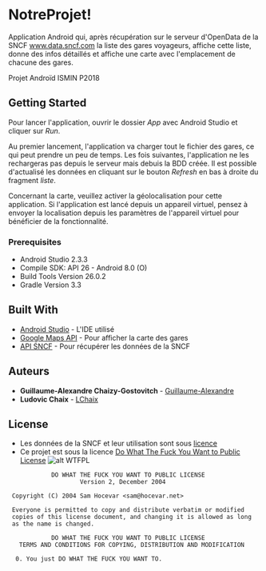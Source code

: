 # NotreProjet!

Application Android qui, après récupération sur le serveur d'OpenData de la SNCF www.data.sncf.com la liste des gares voyageurs, affiche cette liste, donne des infos détaillés et affiche une carte avec l'emplacement de chacune des gares.

Projet Androïd ISMIN P2018

## Getting Started

Pour lancer l'application, ouvrir le dossier *App* avec Android Studio et cliquer sur *Run*.

Au premier lancement, l'application va charger tout le fichier des gares, ce qui peut prendre un peu de temps. Les fois suivantes, l'application ne les rechargeras pas depuis le serveur mais debuis la BDD créée. Il est possible d'actualisé les données en cliquant sur le bouton *Refresh* en bas à droite du fragment *liste*.

Concernant la carte, veuillez activer la géolocalisation pour cette application. Si l'application est lancé depuis un appareil virtuel, pensez à envoyer la localisation depuis les paramètres de l'appareil virtuel pour bénéficier de la fonctionnalité.

### Prerequisites

* Android Studio 2.3.3
* Compile SDK: API 26 - Android 8.0 (O)
* Build Tools Version 26.0.2
* Gradle Version 3.3

## Built With

* [Android Studio](https://developer.android.com/studio/index.html) - L'IDE utilisé
* [Google Maps API](https://developers.google.com/maps/?hl=Fr) - Pour afficher la carte des gares
* [API SNCF](https://data.sncf.com/api/) - Pour récupérer les données de la SNCF

## Auteurs

* **Guillaume-Alexandre Chaizy-Gostovitch** - [Guillaume-Alexandre](https://github.com/Guillaume-Alexandre)
* **Ludovic Chaix** - [LChaix](https://github.com/LChaix)

## License

* Les données de la SNCF et leur utilisation sont sous [licence](https://www.data.sncf.com/pages/cgu/)
* Ce projet est sous la licence [Do What The Fuck You Want to Public License](http://www.wtfpl.net/)
![alt WTFPL](http://www.wtfpl.net/wp-content/uploads/2012/12/wtfpl-badge-4.png)

```
            DO WHAT THE FUCK YOU WANT TO PUBLIC LICENSE
                    Version 2, December 2004

 Copyright (C) 2004 Sam Hocevar <sam@hocevar.net>

 Everyone is permitted to copy and distribute verbatim or modified
 copies of this license document, and changing it is allowed as long
 as the name is changed.

            DO WHAT THE FUCK YOU WANT TO PUBLIC LICENSE
   TERMS AND CONDITIONS FOR COPYING, DISTRIBUTION AND MODIFICATION

  0. You just DO WHAT THE FUCK YOU WANT TO.
```
